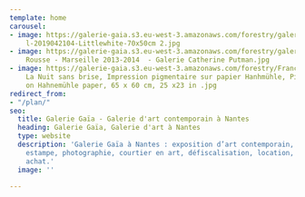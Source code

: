 ```yaml
---
template: home
carousel:
- image: https://galerie-gaia.s3.eu-west-3.amazonaws.com/forestry/galerie-gaia-toma
    l-2019042104-Littlewhite-70x50cm 2.jpg
- image: https://galerie-gaia.s3.eu-west-3.amazonaws.com/forestry/galerie-gaia-Georges
    Rousse - Marseille 2013-2014  - Galerie Catherine Putman.jpg
- image: https://galerie-gaia.s3.eu-west-3.amazonaws.com/forestry/François Bard,
    La Nuit sans brise, Impression pigmentaire sur papier Hanhmühle, Pigment print
    on Hahnemühle paper, 65 x 60 cm, 25 x23 in .jpg
redirect_from:
- "/plan/"
seo:
  title: Galerie Gaïa - Galerie d'art contemporain à Nantes
  heading: Galerie Gaïa, Galerie d'art à Nantes
  type: website
  description: 'Galerie Gaïa à Nantes : exposition d’art contemporain, peinture, sculpture,
    estampe, photographie, courtier en art, défiscalisation, location, prêt avant
    achat.'
  image: ''

---
```

